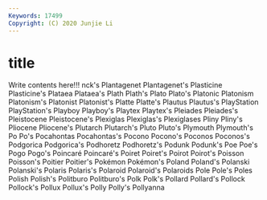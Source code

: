```yaml
---
Keywords: 17499
Copyright: (C) 2020 Junjie Li
---
```


# title

Write contents here!!!
nck's 
Plantagenet 
Plantagenet's 
Plasticine 
Plasticine's 
Plataea 
Plataea's 
Plath
Plath's 
Plato 
Plato's 
Platonic 
Platonism 
Platonism's 
Platonist 
Platonist's 
Platte 
Platte's
Plautus 
Plautus's 
PlayStation 
PlayStation's 
Playboy 
Playboy's 
Playtex 
Playtex's 
Pleiades 
Pleiades's
Pleistocene 
Pleistocene's 
Plexiglas 
Plexiglas's 
Plexiglases 
Pliny 
Pliny's 
Pliocene 
Pliocene's 
Plutarch
Plutarch's 
Pluto 
Pluto's 
Plymouth 
Plymouth's 
Po 
Po's 
Pocahontas 
Pocahontas's 
Pocono
Pocono's 
Poconos 
Poconos's 
Podgorica 
Podgorica's 
Podhoretz 
Podhoretz's 
Podunk 
Podunk's 
Poe
Poe's 
Pogo 
Pogo's 
Poincaré 
Poincaré's 
Poiret 
Poiret's 
Poirot 
Poirot's 
Poisson
Poisson's 
Poitier 
Poitier's 
Pokémon 
Pokémon's 
Poland 
Poland's 
Polanski 
Polanski's 
Polaris
Polaris's 
Polaroid 
Polaroid's 
Polaroids 
Pole 
Pole's 
Poles 
Polish 
Polish's 
Politburo
Politburo's 
Polk 
Polk's 
Pollard 
Pollard's 
Pollock 
Pollock's 
Pollux 
Pollux's 
Polly
Polly's 
Pollyanna 
